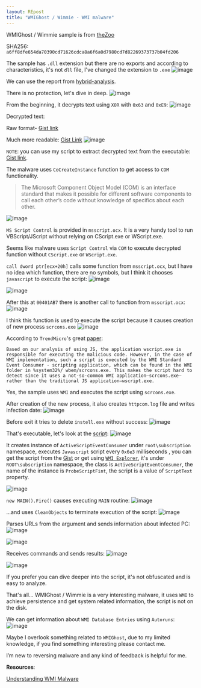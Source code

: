 ```yaml
---
layout: REpost
title: "WMIGhost / Wimmie - WMI malware"
---
```


WMIGhost / Wimmie sample is from [theZoo](https://github.com/ytisf/theZoo/tree/master/malwares/Binaries/WMIGhost "theZoo")

SHA256: `a6ff8dfe654da70390cd71626cdca8a6f6a0d7980cd7d82269373737b04fd206`

The sample has `.dll` extension but there are no exports and according to characteristics, it's not `dll` file, I've changed the extension to `.exe`
![image](https://user-images.githubusercontent.com/16405698/28249223-7e2a074a-6a62-11e7-976a-4c99a96e8829.png)

We can use the report from [hybrid-analysis](https://www.hybrid-analysis.com/sample/a6ff8dfe654da70390cd71626cdca8a6f6a0d7980cd7d82269373737b04fd206?environmentId=100 "hybrid-analysis").

There is no protection, let's dive in deep.
![image](https://user-images.githubusercontent.com/16405698/28249243-f385b11a-6a62-11e7-91d2-5bbe286f6db7.png)

From the beginning, it decrypts text using `XOR` with `0x63` and `0xE9`:
![image](https://user-images.githubusercontent.com/16405698/28249284-a3812ffe-6a63-11e7-927e-95a8e3963fc4.png)

Decrypted text:

Raw format- [Gist link](https://gist.github.com/secrary/8705c3cf184aec54f370c5704742602d "Gist link")

Much more readable: [Gist Link](https://gist.github.com/secrary/a67efdd15cdddc5e39fa2ce75fcf16c9 "Gist Link")
![image](https://user-images.githubusercontent.com/16405698/28249405-ffb4522c-6a65-11e7-8858-8f15a2c0ae2f.png)


`NOTE`: you can use my script to extract decrypted text from the executable: [Gist link](https://gist.github.com/secrary/c4fd3273a24da449795cc47f2e4378ef "Gist link").

The malware uses `CoCreateInstance` function to get access to `COM` functionality.
> The Microsoft Component Object Model (COM) is an interface standard that
makes it possible for different software components to call each other’s code
without knowledge of specifics about each other.

![image](https://user-images.githubusercontent.com/16405698/28249341-fc4b15cc-6a64-11e7-97e6-1f7eb4b93cbd.png)


`MS Script Control` is provided in `msscript.ocx`. It is a very handy tool to run VBScript/JScript without relying on CScript.exe or WScript.exe.

Seems like malware uses `Script Control` via `COM` to execute decrypted function without `CScript.exe` or `WScript.exe`.


`call dword ptr[ecx+20h]` calls some function from `msscript.ocx`, but I have no idea which function, there are no symbols, but I think it chooses `javascript` to execute the script:
![image](https://user-images.githubusercontent.com/16405698/28249463-6871beac-6a67-11e7-94ad-945a832fa954.png)

![image](https://user-images.githubusercontent.com/16405698/28249433-b4a4040c-6a66-11e7-84e8-a34dbbd94b0f.png)

After this at `00401AB7` there is another call to function from `msscript.ocx`:
![image](https://user-images.githubusercontent.com/16405698/28249497-f88cd2ba-6a67-11e7-806b-212657d531ab.png)

I think this function is used to execute the script because it causes creation of new process `scrcons.exe`
![image](https://user-images.githubusercontent.com/16405698/28249510-3b7196e2-6a68-11e7-80c1-168c27ec7254.png)

According to `TrendMicro`'s great [paper](https://www.trendmicro.de/cloud-content/us/pdfs/security-intelligence/white-papers/wp__understanding-wmi-malware.pdf "paper"):

`Based on our analysis of using JS, the application wscript.exe is responsible for executing the malicious code. However, in the case of WMI implementation, such a script is executed by the WMI Standard Event Consumer - scripting application, which can be found in the WMI folder in %system32%/ wbem/scrcons.exe. This makes the script hard to detect since it uses a not-so-common WMI application—scrcons.exe—rather than the traditional JS application—wscript.exe.`

Yes, the sample uses `WMI` and executes the script using `scrcons.exe`.

After creation of the new process, it also creates `httpcom.log` file and writes infection date:
![image](https://user-images.githubusercontent.com/16405698/28249621-2ca2350c-6a6a-11e7-99c5-8bd9df759f48.png)


Before exit it tries to delete `instell.exe` without success:
![image](https://user-images.githubusercontent.com/16405698/28249576-6fcd482c-6a69-11e7-9963-6eef868d83d9.png)


That's executable, let's look at the [script](https://gist.github.com/secrary/8153a0cb8b4954429e1c430ad4821f96 "script"):
![image](https://user-images.githubusercontent.com/16405698/28249667-413e6bba-6a6b-11e7-93a3-d66baabe0716.png)

It creates instance of `ActiveScriptEventConsumer` under `root\subscription` namespace, executes `Javascript` script every `0x6e3` milliseconds , you can get the script from the [Gist](https://gist.github.com/secrary/a67efdd15cdddc5e39fa2ce75fcf16c9 "Gist") or get using [`WMI Explorer`](https://wmie.codeplex.com/ "`WMI Explorer`"), it's under `ROOT\subscription` namespace, the class is `ActiveScriptEventConsumer`, the name of the instance is `ProbeScriptFint`, the script is a value of `ScriptText` property.

![image](https://user-images.githubusercontent.com/16405698/28249657-01e2eb12-6a6b-11e7-8f9b-1d965588f3fd.png)

`new MAIN().Fire()` causes executing `MAIN` routine:
![image](https://user-images.githubusercontent.com/16405698/28249735-835bb9e8-6a6c-11e7-9db0-e7a133dc98d1.png)

...and uses `CleanObjects` to terminate execution of the script:
![image](https://user-images.githubusercontent.com/16405698/28249752-c41a1e48-6a6c-11e7-97bc-ef4223e2a3b5.png)

Parses URLs from the argument and sends information about infected PC:
![image](https://user-images.githubusercontent.com/16405698/28249779-4087c6e2-6a6d-11e7-850d-01fc7436b96c.png)

![image](https://user-images.githubusercontent.com/16405698/28249788-62d7e5ec-6a6d-11e7-8084-f9fb00224923.png)

Receives commands and sends results:
![image](https://user-images.githubusercontent.com/16405698/28249794-9d6dbe0c-6a6d-11e7-804d-95c2408cdee0.png)

![image](https://user-images.githubusercontent.com/16405698/28249803-e3a16aa4-6a6d-11e7-9e5f-a6c8fddadce3.png)

If you prefer you can dive deeper into the script, it's not obfuscated and is easy to analyze.

That's all... WMIGhost / Wimmie is a very interesting malware, it uses `WMI` to achieve persistence and get system related information, the script is not on the disk.

We can get information about `WMI Database Entries` using `Autoruns`:
![image](https://user-images.githubusercontent.com/16405698/28249882-5c6286b6-6a6f-11e7-9a09-0877bc162a2a.png)

Maybe I overlook something related to `WMIGhost`, due to my limited knowledge, if you find something interesting please contact me.

I’m new to reversing malware and any kind of feedback is helpful for me.

**Resources**:

[Understanding WMI Malware](https://www.trendmicro.de/cloud-content/us/pdfs/security-intelligence/white-papers/wp__understanding-wmi-malware.pdf "Understanding WMI Malware")




